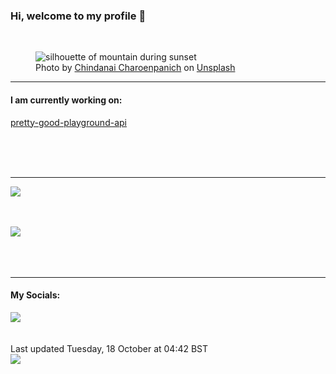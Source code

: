 <h3>Hi, welcome to my profile 👋</h3>

<br />
<figure>
  <img
    src="https://images.unsplash.com/photo-1617932528876-02606bab9910?crop=entropy&cs=tinysrgb&fit=max&fm=jpg&ixid=MnwyNzQ3MDB8MHwxfHJhbmRvbXx8fHx8fHx8fDE2NjYwNTgwNTM&ixlib=rb-1.2.1&q=80&w=1080&auto=format"
    alt="silhouette of mountain during sunset" 
  />
  <figcaption>Photo by <a
    href="https://unsplash.com/@luxcatz?utm_source=Profile%20readme&utm_medium=referral">Chindanai Charoenpanich</a> on <a
    href="https://unsplash.com/?utm_source=Profile%20readme&utm_medium=referral">Unsplash</a></figcaption>
</figure>


<hr />
<h4>I am currently working on:</h4>
<a href="https://github.com/ShaneLucy/pretty-good-playground-api">pretty-good-playground-api</a>

<br /><br /><br />

<hr />
<img
  src="https://github-readme-stats.vercel.app/api?username=shanelucy&show_icons=true&theme=calm"
/>
<br /><br /><br />

<img 
  src="https://github-readme-stats.vercel.app/api/top-langs/?username=shanelucy&theme=calm"
/>
<br /><br /><br /><br />
<hr />
<h4>My Socials:</h4>
<a href="https://uk.linkedin.com/in/shane-lucy-4735b616a">
  <img
    src="https://img.shields.io/badge/linkedin%20-%230077B5.svg?&style=for-the-badge&logo=linkedin&logoColor=white"
  />
</a>
<br /><br /><br />
Last updated Tuesday, 18 October at 04:42 BST
<br />
<img
  src="https://github.com/ShaneLucy/ShaneLucy/workflows/README%20build/badge.svg"
/>
